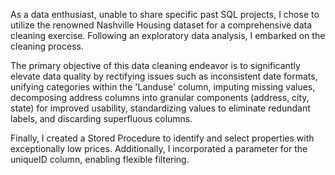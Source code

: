 As a data enthusiast, unable to share specific past SQL projects, I chose to utilize the renowned Nashville Housing dataset for a comprehensive data cleaning exercise. Following an exploratory data analysis, I embarked on the cleaning process.

The primary objective of this data cleaning endeavor is to significantly elevate data quality by rectifying issues such as inconsistent date formats, unifying categories within the 'Landuse' column, imputing missing values, decomposing address columns into granular components (address, city, state) for improved usability, standardizing values to eliminate redundant labels, and discarding superfluous columns.

Finally, I created a Stored Procedure to identify and select properties with exceptionally low prices. Additionally, I incorporated a parameter for the uniqueID column, enabling flexible filtering.
